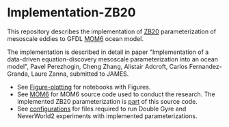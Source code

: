 # Implementation-ZB20
This repository describes the implementation of [ZB20](https://agupubs.onlinelibrary.wiley.com/doi/full/10.1029/2020GL088376) parameterization of mesoscale eddies to GFDL [MOM6](https://github.com/NOAA-GFDL/MOM6) ocean model.

The implementation is described in detail in paper "Implementation of a data-driven equation-discovery mesoscale parameterization into an ocean model", Pavel Perezhogin, Cheng Zhang, Alistair Adcroft, Carlos Fernandez-Granda, Laure Zanna, submitted to JAMES.

* See [Figure-plotting](https://github.com/m2lines/Implementation-ZB20/tree/main/Figure-plotting) for notebooks with Figures.
* See [MOM6](https://github.com/m2lines/Implementation-ZB20/tree/main/src) for MOM6 source code used to conduct the research. The implemented ZB20 parameterization is [part](https://github.com/NOAA-GFDL/MOM6/blob/dev/gfdl/src/parameterizations/lateral/MOM_Zanna_Bolton.F90) of this source code.
* See [configurations](https://github.com/m2lines/Implementation-ZB20/tree/main/configurations) for files required to run Double Gyre and NeverWorld2 experiments with implemented parameterizations.
